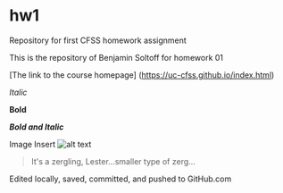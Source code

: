 # hw1
Repository for first CFSS homework assignment

This is the repository of Benjamin Soltoff for homework 01

[The link to the course homepage] (https://uc-cfss.github.io/index.html)

*Italic*

**Bold**

**_Bold and Italic_**

Image Insert ![alt text](http://vignette4.wikia.nocookie.net/carbotanimations/images/9/9d/Zergling.jpg/revision/latest?cb=20151118200835 "Zergling")

> It's a zergling, Lester...smaller type of zerg...

Edited locally, saved, committed, and pushed to GitHub.com
